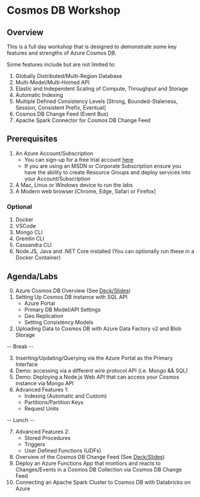 # Cosmos DB Workshop

## Overview

This is a full day workshop that is designed to demonstrate some key features and strengths of Azure Cosmos DB.

Some features include but are not limited to:
1. Globally Distributed/Multi-Region Database
2. Multi-Model/Multi-Homed API
3. Elastic and Independent Scaling of Compute, Throughput and Storage
4. Automatic Indexing
5. Multiple Defined Consistency Levels [Strong, Bounded-Staleness, Session, Consistent Prefix, Eventual]
6. Cosmos DB Change Feed (Event Bus)
7. Apache Spark Connector for Cosmos DB Change Feed

## Prerequisites
1. An Azure Account/Subscription
    - You can sign-up for a free trial account [here](https://azure.microsoft.com/en-us/free/)
    - If you are using an MSDN or Corporate Subscription ensure you have the ability to create Resource Groups and deploy services into your Account/Subscription
2. A Mac, Linux or Windows device to run the labs
3. A Modern web browser [Chrome, Edge, Safari or Firefox]

### Optional
1. Docker
2. VSCode
3. Mongo CLI
4. Gremlin CLI
5. Cassandra CLI
6. Node.JS, Java and .NET Core installed (You can optionally run these in a Docker Container)


## Agenda/Labs
0. Azure Cosmos DB Overview (See [Deck/Slides](slides/))
1. Setting Up Cosmos DB instance with SQL API
    - Azure Portal
    - Primary DB Model/API Settings
    - Geo Replication
    - Setting Consistency Models
2. Uploading Data to Cosmos DB with Azure Data Factory v2 and Blob Storage

-- Break --

3. Inserting/Updating/Querying via the Azure Portal as the Primary Interface
4. Demo: accessing via a different wire protocol API (i.e. Mongo && SQL)
5. Demo: Deploying a Node.js Web API that can access your Cosmos instance via Mongo API
6. Advanced Features 1:
    - Indexing (Automatic and Custom)
    - Partitions/Partition Keys
    - Request Units

-- Lunch --

7. Advanced Features 2:
    - Stored Procedures
    - Triggers
    - User Defined Functions (UDFs)
8. Overview of the Cosmos DB Change Feed (See [Deck/Slides](slides/))
9. Deploy an Azure Functions App that montiors and reacts to Changes/Events in a Cosmos DB Collection via Cosmos DB Change Feed
10. Connecting an Apache Spark Cluster to Cosmos DB with Databricks on Azure
